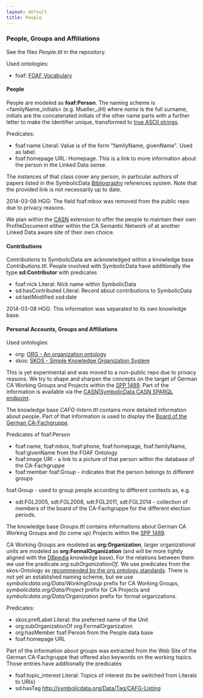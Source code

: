 ```yaml
---
layout: default
title: People
---
```


### People, Groups and Affiliations

See the files *People.ttl* in the repository.

Used ontologies:

-   foaf: [FOAF Vocabulary](http://lov.okfn.org/dataset/lov/details/vocabulary_foaf.html)

#### People

People are modeled as **foaf:Person**. The naming scheme is <familyName_initials> (e.g. Mueller\_JH) where *name* is the full surname, initials are the concatenated initials of the other name parts with a further letter to make the identifier unique, transformed to [true ASCII strings](Naming "wikilink").

Predicates:

-   foaf:name Literal: Value is of the form "familyName, givenName". Used as label.
-   foaf:homepage URL: Homepage. This is a link to more information about the person in the Linked Data sense.

The instances of that class cover any person, in particular authors of papers listed in the SymbolicData [Bibliography](Bibliography "wikilink") references system. Note that the provided link is not necessarily up to date.

  
2014-03-08 HGG: The field foaf:mbox was removed from the public repo due to privacy reasons.

We plan within the [CASN](CASN "wikilink") extension to offer the people to maintain their own ProfileDocument either within the CA Semantic Network of at another Linked Data aware site of their own choice.

#### Contributions

Contributions to SymbolicData are acknowledged within a knowledge base *Contributions.ttl*. People involved with SymbolicData have additionally the type **sd:Contributor** with predicates

-   foaf:nick Literal: Nick name within SymbolicData
-   sd:hasContributed Literal: Record about contributions to SymbolicData
-   sd:lastModified xsd:date

  
2014-03-08 HGG: This information was separated to its own knowledge base.

#### Personal Accounts, Groups and Affiliations

Used ontologies:

-   org: [ORG - An organization ontology](http://lov.okfn.org/dataset/lov/details/vocabulary_org.html)
-   skos: [SKOS - Simple Knowledge Organization System](http://lov.okfn.org/dataset/lov/details/vocabulary_skos.html)

This is yet experimental and was moved to a non-public repo due to privacy reasons. We try to shape and sharpen the concepts on the target of German CA Working Groups and Projects within the [SPP 1489](http://www.computeralgebra.de/). Part of the information is available via the [CASN|SymbolicData CASN SPARQL endpoint]( "wikilink").

The knowledge base *CAFG-Intern.ttl* contains more detailed information about people. Part of that information is used to display the [Board of the German CA-Fachgruppe](http://www.fachgruppe-computeralgebra.de/fachgruppenleitung/).

Predicates of foaf:Person

-   foaf:name, foaf:mbox, foaf:phone, foaf:homepage, foaf:familyName, foaf:givenName from the FOAF Ontology
-   foaf:image URI - a link to a picture of that person within the database of the CA-Fachgruppe
-   foaf:member foaf:Group - indicates that the person belongs to different groups

foaf:Group - used to group people according to different contexts as, e.g.

-   sdt:FGL2005, sdt:FGL2008, sdt:FGL2011, sdt:FGL2014 - collection of members of the board of the CA-Fachgruppe for the different election periods.

The knowledge base *Groups.ttl* contains informations about German CA Working Groups and (to come up) Projects within the [SPP 1489](http://www.computeralgebra.de/).

CA Working Groups are modeled as **org:Organization**, larger organizational units are modeled as **org:FormalOrganization** (and will be more tightly aligned with the [DBpedia](http://dbpedia.org) knowledge base). For the relations between them we use the predicate *org:subOrganizationOf*. We use predicates from the skos-Ontology as [recommended by the org ontology standards](http://www.epimorphics.com/public/vocabulary/org.html). There is not yet an established naming scheme, but we use *symbolicdata.org/Data/WorkingGroup* prefix for CA Working Groups, *symbolicdata.org/Data/Project* prefix for CA Projects and *symbolicdata.org/Data/Organization* prefix for formal organizations.

Predicates:

-   skos:prefLabel Literal: the preferred name of the Unit
-   org:subOrganizationOf org:FormalOrganization
-   org:hasMember foaf:Person from the People data base
-   foaf:homepage URL

Part of the information about groups was extracted from the Web Site of the German CA-Fachgruppe that offered also keywords on the working topics. Those entries have additionally the predicates

-   foaf:topic\_interest Literal: Topics of interest (to be switched from Literals to URIs)
-   sd:hasTag <http://symbolicdata.org/Data/Tag/CAFG-Listing>

